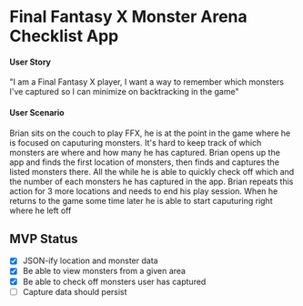 # Final Fantasy X Monster Arena Checklist App
#### User Story
"I am a Final Fantasy X player, I want a way to remember which monsters I've captured so I can minimize on backtracking in the game"

#### User Scenario 
Brian sits on the couch to play FFX, he is at the point in the game where he is focused on caputuring monsters. It's hard to keep track of which monsters are where and how many he has captured. Brian opens up the app and finds the first location of monsters, then finds and captures the listed monsters there. All the while he is able to quickly check off which and the number of each monsters he has captured in the app. Brian repeats this action for 3 more locations and needs to end his play session. When he returns to the game some time later he is able to start caputuring right where he left off

## MVP Status

- [x] JSON-ify location and monster data
- [x] Be able to view monsters from a given area
- [x] Be able to check off monsters user has captured
- [ ] Capture data should persist 
